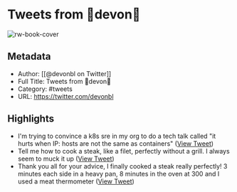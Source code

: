 # Tweets from 🖤devon🖤

![rw-book-cover](https://pbs.twimg.com/profile_images/1472775462329860099/J8rEGEJo.jpg)

## Metadata
- Author: [[@devonbl on Twitter]]
- Full Title: Tweets from 🖤devon🖤
- Category: #tweets
- URL: https://twitter.com/devonbl

## Highlights
- I'm trying to convince a k8s sre in my org to do a tech talk called "it hurts when IP: hosts are not the same as containers" ([View Tweet](https://twitter.com/devonbl/status/1409956318048178181))
- Tell me how to cook a steak, like a filet, perfectly without a grill. I always seem to muck it up ([View Tweet](https://twitter.com/devonbl/status/1405631800215363586))
- Thank you all for your advice, I finally cooked a steak really perfectly! 3 minutes each side in a heavy pan, 8 minutes in the oven at 300 and I used a meat thermometer ([View Tweet](https://twitter.com/devonbl/status/1407530260401324035))
